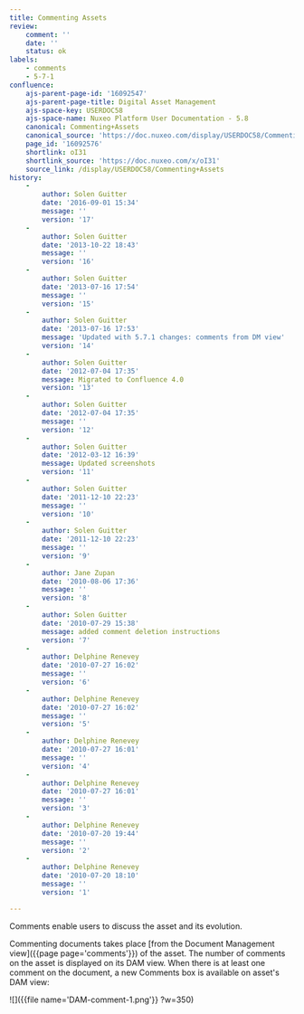 ```yaml
---
title: Commenting Assets
review:
    comment: ''
    date: ''
    status: ok
labels:
    - comments
    - 5-7-1
confluence:
    ajs-parent-page-id: '16092547'
    ajs-parent-page-title: Digital Asset Management
    ajs-space-key: USERDOC58
    ajs-space-name: Nuxeo Platform User Documentation - 5.8
    canonical: Commenting+Assets
    canonical_source: 'https://doc.nuxeo.com/display/USERDOC58/Commenting+Assets'
    page_id: '16092576'
    shortlink: oI31
    shortlink_source: 'https://doc.nuxeo.com/x/oI31'
    source_link: /display/USERDOC58/Commenting+Assets
history:
    - 
        author: Solen Guitter
        date: '2016-09-01 15:34'
        message: ''
        version: '17'
    - 
        author: Solen Guitter
        date: '2013-10-22 18:43'
        message: ''
        version: '16'
    - 
        author: Solen Guitter
        date: '2013-07-16 17:54'
        message: ''
        version: '15'
    - 
        author: Solen Guitter
        date: '2013-07-16 17:53'
        message: 'Updated with 5.7.1 changes: comments from DM view'
        version: '14'
    - 
        author: Solen Guitter
        date: '2012-07-04 17:35'
        message: Migrated to Confluence 4.0
        version: '13'
    - 
        author: Solen Guitter
        date: '2012-07-04 17:35'
        message: ''
        version: '12'
    - 
        author: Solen Guitter
        date: '2012-03-12 16:39'
        message: Updated screenshots
        version: '11'
    - 
        author: Solen Guitter
        date: '2011-12-10 22:23'
        message: ''
        version: '10'
    - 
        author: Solen Guitter
        date: '2011-12-10 22:23'
        message: ''
        version: '9'
    - 
        author: Jane Zupan
        date: '2010-08-06 17:36'
        message: ''
        version: '8'
    - 
        author: Solen Guitter
        date: '2010-07-29 15:38'
        message: added comment deletion instructions
        version: '7'
    - 
        author: Delphine Renevey
        date: '2010-07-27 16:02'
        message: ''
        version: '6'
    - 
        author: Delphine Renevey
        date: '2010-07-27 16:02'
        message: ''
        version: '5'
    - 
        author: Delphine Renevey
        date: '2010-07-27 16:01'
        message: ''
        version: '4'
    - 
        author: Delphine Renevey
        date: '2010-07-27 16:01'
        message: ''
        version: '3'
    - 
        author: Delphine Renevey
        date: '2010-07-20 19:44'
        message: ''
        version: '2'
    - 
        author: Delphine Renevey
        date: '2010-07-20 18:10'
        message: ''
        version: '1'

---
```

Comments enable users to discuss the asset and its evolution.

Commenting documents takes place [from the Document Management view]({{page page='comments'}}) of the asset. The number of comments on the asset is displayed on its DAM view. When there is at least one comment on the document, a new Comments box is available on asset's DAM view:

![]({{file name='DAM-comment-1.png'}} ?w=350)

&nbsp;

&nbsp;